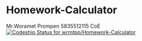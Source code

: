 # Homework-Calculator
Mr.Woramet Prompen 5835512115 CoE <br>
[![Codeship Status for wrmtpp/Homework-Calculator](https://app.codeship.com/projects/e03a1a70-e479-0137-e7b0-3a9c38f63862/status?branch=master)](https://app.codeship.com/projects/e03a1a70-e479-0137-e7b0-3a9c38f63862)
